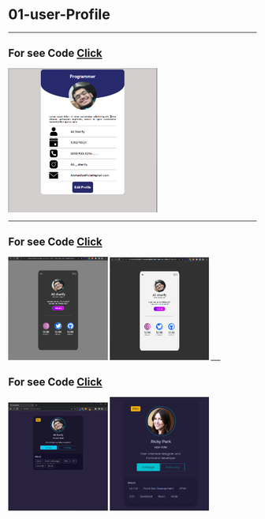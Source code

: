 # 01-user-Profile
___


## For see Code <a href="./01-User-Profile">Click</a>

<img src="./01-User-Profile/img/demo.png" width="60%">

___
## For see Code <a href="./02-User-Profile">Click</a>


<img src="./02-User-Profile/Dark-Mode/img/demo.png" width="40%">
<img src="./02-User-Profile/light-Mode/img/demo.png" width="40%">
___

## For see Code <a href="./03-User-Profile">Click</a>

<img src="./03-User-Profile/img/demo.png" width="40%">
<img src="./03-User-Profile/img/demoo.png" width="40%">


